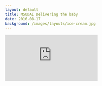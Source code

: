 ```yaml
---
layout: default
title: MSUDAI Delivering the baby
date: 2016-08-17
background: /images/layouts/ice-cream.jpg
---
```

<div class="embed-responsive embed-responsive-4by3 mb-3">
<iframe src="https://docs.google.com/presentation/d/e/2PACX-1vSo0DEvS-yt9SiyGVrPkkCBVc5RVuLokwgfN-9cqFbKNWuJNVJ0S4e7TFLvz140zDRw1ke6gTk9XqlX/embed?start=false&loop=false&delayms=3000" frameborder="0" class="embed-responsive-item" allowfullscreen="true" mozallowfullscreen="true" webkitallowfullscreen="true"></iframe>
</div>
